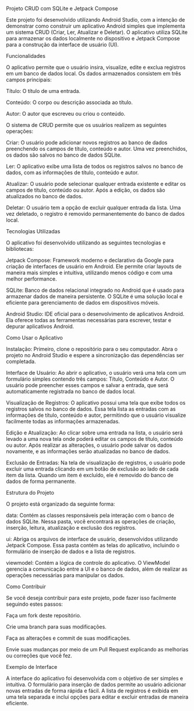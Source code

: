 Projeto CRUD com SQLite e Jetpack Compose

Este projeto foi desenvolvido utilizando Android Studio, com a intenção de demonstrar como construir um aplicativo Android simples que implementa um sistema CRUD (Criar, Ler, Atualizar e Deletar). O aplicativo utiliza SQLite para armazenar os dados localmente no dispositivo e Jetpack Compose para a construção da interface de usuário (UI).

Funcionalidades

O aplicativo permite que o usuário insira, visualize, edite e exclua registros em um banco de dados local. Os dados armazenados consistem em três campos principais:

Título: O título de uma entrada.

Conteúdo: O corpo ou descrição associada ao título.

Autor: O autor que escreveu ou criou o conteúdo.

O sistema de CRUD permite que os usuários realizem as seguintes operações:

Criar: O usuário pode adicionar novos registros ao banco de dados preenchendo os campos de título, conteúdo e autor. Uma vez preenchidos, os dados são salvos no banco de dados SQLite.

Ler: O aplicativo exibe uma lista de todos os registros salvos no banco de dados, com as informações de título, conteúdo e autor.

Atualizar: O usuário pode selecionar qualquer entrada existente e editar os campos de título, conteúdo ou autor. Após a edição, os dados são atualizados no banco de dados.

Deletar: O usuário tem a opção de excluir qualquer entrada da lista. Uma vez deletado, o registro é removido permanentemente do banco de dados local.

Tecnologias Utilizadas

O aplicativo foi desenvolvido utilizando as seguintes tecnologias e bibliotecas:

Jetpack Compose: Framework moderno e declarativo da Google para criação de interfaces de usuário em Android. Ele permite criar layouts de maneira mais simples e intuitiva, utilizando menos código e com uma melhor performance.

SQLite: Banco de dados relacional integrado no Android que é usado para armazenar dados de maneira persistente. O SQLite é uma solução local e eficiente para gerenciamento de dados em dispositivos móveis.

Android Studio: IDE oficial para o desenvolvimento de aplicativos Android. Ela oferece todas as ferramentas necessárias para escrever, testar e depurar aplicativos Android.

Como Usar o Aplicativo

Instalação:
Primeiro, clone o repositório para o seu computador. Abra o projeto no Android Studio e espere a sincronização das dependências ser completada.

Interface de Usuário:
Ao abrir o aplicativo, o usuário verá uma tela com um formulário simples contendo três campos: Título, Conteúdo e Autor. O usuário pode preencher esses campos e salvar a entrada, que será automaticamente registrada no banco de dados local.

Visualização de Registros:
O aplicativo possui uma tela que exibe todos os registros salvos no banco de dados. Essa tela lista as entradas com as informações de título, conteúdo e autor, permitindo que o usuário visualize facilmente todas as informações armazenadas.

Edição e Atualização:
Ao clicar sobre uma entrada na lista, o usuário será levado a uma nova tela onde poderá editar os campos de título, conteúdo ou autor. Após realizar as alterações, o usuário pode salvar os dados novamente, e as informações serão atualizadas no banco de dados.

Exclusão de Entradas:
Na tela de visualização de registros, o usuário pode excluir uma entrada clicando em um botão de exclusão ao lado de cada item da lista. Quando um item é excluído, ele é removido do banco de dados de forma permanente.

Estrutura do Projeto

O projeto está organizado da seguinte forma:

data: Contém as classes responsáveis pela interação com o banco de dados SQLite. Nessa pasta, você encontrará as operações de criação, inserção, leitura, atualização e exclusão dos registros.

ui: Abriga os arquivos de interface de usuário, desenvolvidos utilizando Jetpack Compose. Essa pasta contém as telas do aplicativo, incluindo o formulário de inserção de dados e a lista de registros.

viewmodel: Contém a lógica de controle do aplicativo. O ViewModel gerencia a comunicação entre a UI e o banco de dados, além de realizar as operações necessárias para manipular os dados.

Como Contribuir

Se você deseja contribuir para este projeto, pode fazer isso facilmente seguindo estes passos:

Faça um fork deste repositório.

Crie uma branch para suas modificações.

Faça as alterações e commit de suas modificações.

Envie suas mudanças por meio de um Pull Request explicando as melhorias ou correções que você fez.

Exemplo de Interface

A interface do aplicativo foi desenvolvida com o objetivo de ser simples e intuitiva. O formulário para inserção de dados permite ao usuário adicionar novas entradas de forma rápida e fácil. A lista de registros é exibida em uma tela separada e inclui opções para editar e excluir entradas de maneira eficiente.
